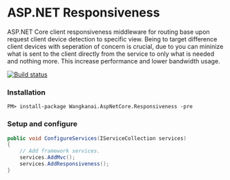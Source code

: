 # ASP.NET Responsiveness

ASP.NET Core client responsiveness middleware for routing base upon request client device detection to specific view.
Being to target difference client devices with seperation of concern is crucial, due to you can mininize what is sent to the client directly from the service to only what is needed and nothing more. This increase performance and lower bandwidth usage.

[![Build status](https://ci.appveyor.com/api/projects/status/nkka5uy27pje40ra/branch/master?svg=true)](https://ci.appveyor.com/project/wangkanai/responsiveness/branch/master)

### Installation

```console
PM> install-package Wangkanai.AspNetCore.Responsiveness -pre
```
### Setup and configure
```csharp
public void ConfigureServices(IServiceCollection services)
{
    // Add framework services.
    services.AddMvc();
    services.AddResponsiveness();
}
```
